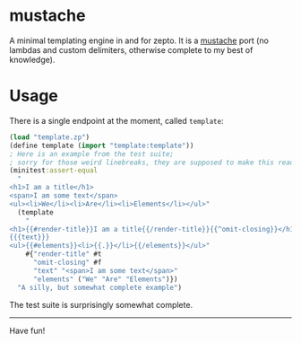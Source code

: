# mustache

A minimal templating engine in and for zepto.
It is a [mustache](http://mustache.github.com) port (no lambdas and custom delimiters, otherwise complete to my best of knowledge).

# Usage

There is a single endpoint at the moment, called `template`:
```clojure
(load "template.zp")
(define template (import "template:template"))
; Here is an example from the test suite;
; sorry for those weird linebreaks, they are supposed to make this readable
(minitest:assert-equal
  "
<h1>I am a title</h1>
<span>I am some text</span>
<ul><li>We</li><li>Are</li><li>Elements</li></ul>"
  (template
    "
<h1>{{#render-title}}I am a title{{/render-title}}{{^omit-closing}}</h1>{{/omit-closing}}
{{{text}}}
<ul>{{#elements}}<li>{{.}}</li>{{/elements}}</ul>"
    #{"render-title" #t
      "omit-closing" #f
      "text" "<span>I am some text</span>"
      "elements" ("We" "Are" "Elements")})
  "A silly, but somewhat complete example")
```

The test suite is surprisingly somewhat complete.

<hr/>
Have fun!
